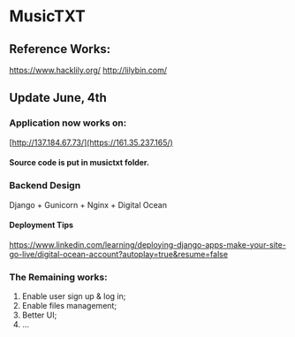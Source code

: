 # MusicTXT


## Reference Works: 
https://www.hacklily.org/
http://lilybin.com/

## Update June, 4th

### Application now works on:
[http://137.184.67.73/](https://161.35.237.165/)
#### Source code is put in musictxt folder.

### Backend Design
Django + Gunicorn + Nginx + Digital Ocean
#### Deployment Tips
https://www.linkedin.com/learning/deploying-django-apps-make-your-site-go-live/digital-ocean-account?autoplay=true&resume=false

### The Remaining works:
1. Enable user sign up & log in;
2. Enable files management;
3. Better UI;
4. ...

